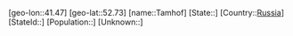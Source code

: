 ﻿---
location: [52.73,41.47]
type: City
tags:
- geo/City


SpocWebEntityId: 34744
isDeleted: false
confidential: public

---
[geo-lon::41.47]
[geo-lat::52.73]
[name::Tamhof]
[State::]
[Country::[Russia](geo/Continent/Europe/Russia.md)]
[StateId::]
[Population::]
[Unknown::]

